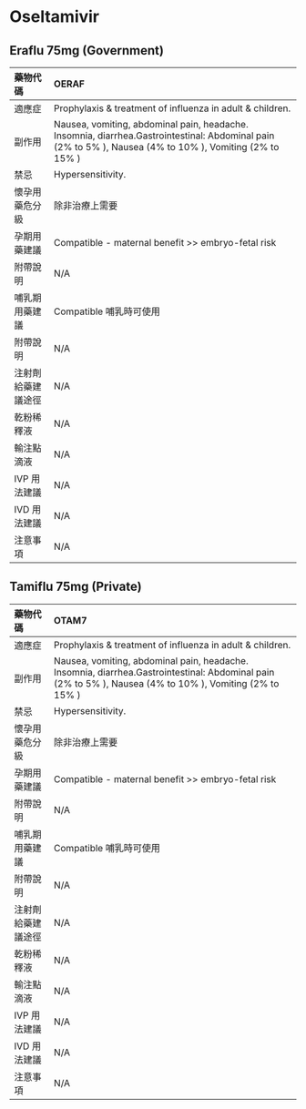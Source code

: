 # Oseltamivir

## Eraflu 75mg \(Government\)

| 藥物代碼 | OERAF |
| :--- | :--- |
| 適應症 | Prophylaxis & treatment of influenza in adult & children. |
| 副作用 | Nausea, vomiting, abdominal pain, headache. Insomnia, diarrhea.Gastrointestinal: Abdominal pain \(2% to 5% \), Nausea \(4% to 10% \), Vomiting \(2% to 15% \) |
| 禁忌 | Hypersensitivity. |
| 懷孕用藥危分級 | 除非治療上需要 |
| 孕期用藥建議 | Compatible - maternal benefit &gt;&gt; embryo-fetal risk |
| 附帶說明 | N/A |
| 哺乳期用藥建議 | Compatible 哺乳時可使用 |
| 附帶說明 | N/A |
| 注射劑給藥建議途徑 | N/A |
| 乾粉稀釋液 | N/A |
| 輸注點滴液 | N/A |
| IVP 用法建議 | N/A |
| IVD 用法建議 | N/A |
| 注意事項 | N/A |

## Tamiflu 75mg \(Private\)

| 藥物代碼 | OTAM7 |
| :--- | :--- |
| 適應症 | Prophylaxis & treatment of influenza in adult & children. |
| 副作用 | Nausea, vomiting, abdominal pain, headache. Insomnia, diarrhea.Gastrointestinal: Abdominal pain \(2% to 5% \), Nausea \(4% to 10% \), Vomiting \(2% to 15% \) |
| 禁忌 | Hypersensitivity. |
| 懷孕用藥危分級 | 除非治療上需要 |
| 孕期用藥建議 | Compatible - maternal benefit &gt;&gt; embryo-fetal risk |
| 附帶說明 | N/A |
| 哺乳期用藥建議 | Compatible 哺乳時可使用 |
| 附帶說明 | N/A |
| 注射劑給藥建議途徑 | N/A |
| 乾粉稀釋液 | N/A |
| 輸注點滴液 | N/A |
| IVP 用法建議 | N/A |
| IVD 用法建議 | N/A |
| 注意事項 | N/A |

